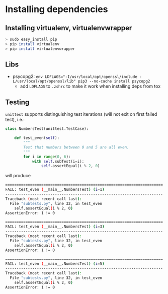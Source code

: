 # Installing dependencies

## Installing virtualenv, virtualenvwrapper

```bash
> sudo easy_install pip
> pip install virtualenv
> pip install virtualenvwrapper
```

## Libs

* psycopg2: `env LDFLAGS="-I/usr/local/opt/openssl/include -L/usr/local/opt/openssl/lib" pip3 --no-cache install psycopg2`
  * add `LDFLAGS` to `.zshrc` to make it work when installing deps from tox 

## Testing

`unittest` supports distinguishing test iterations (will not exit on first failed test), i.e.:
```python
class NumbersTest(unittest.TestCase):

    def test_even(self):
        """
        Test that numbers between 0 and 5 are all even.
        """
        for i in range(0, 6):
            with self.subTest(i=i):
                self.assertEqual(i % 2, 0)
```

will produce


```bash
======================================================================
FAIL: test_even (__main__.NumbersTest) (i=1)
----------------------------------------------------------------------
Traceback (most recent call last):
  File "subtests.py", line 32, in test_even
    self.assertEqual(i % 2, 0)
AssertionError: 1 != 0

======================================================================
FAIL: test_even (__main__.NumbersTest) (i=3)
----------------------------------------------------------------------
Traceback (most recent call last):
  File "subtests.py", line 32, in test_even
    self.assertEqual(i % 2, 0)
AssertionError: 1 != 0

======================================================================
FAIL: test_even (__main__.NumbersTest) (i=5)
----------------------------------------------------------------------
Traceback (most recent call last):
  File "subtests.py", line 32, in test_even
    self.assertEqual(i % 2, 0)
AssertionError: 1 != 0
```